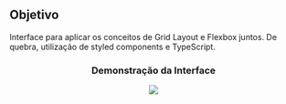 ## Objetivo

Interface para aplicar os conceitos de Grid Layout e Flexbox juntos. De quebra, utilização de styled components e TypeScript.

<h3 align="center">
  Demonstração da Interface
</h3>


<p align="center">
  <img src="discordcloneview.gif" />
</p>








